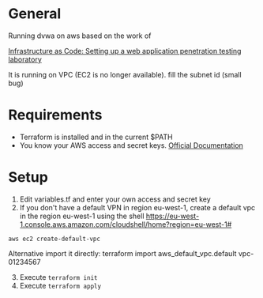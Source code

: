 # General

Running dvwa on aws based on the work of

[Infrastructure as Code: Setting up a web application penetration testing laboratory](https://avasdream.engineer/terraform-hacking-lab)

It is running on VPC (EC2 is no longer available). fill the subnet id (small bug)
# Requirements

- Terraform is installed and in the current \$PATH
- You know your AWS access and secret keys. [Official Documentation](https://docs.aws.amazon.com/general/latest/gr/aws-sec-cred-types.html)

# Setup

1. Edit variables.tf and enter your own access and secret key
2. If you don't have a default VPN in region eu-west-1, create a default vpc in the region eu-west-1 using the shell 
https://eu-west-1.console.aws.amazon.com/cloudshell/home?region=eu-west-1#

`aws ec2 create-default-vpc`

Alternative import it directly: terraform import aws_default_vpc.default vpc-01234567

3. Execute `terraform init`
4. Execute `terraform apply`

